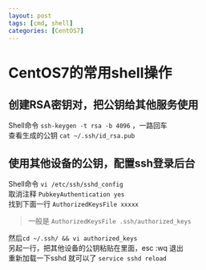 ```yaml
---
layout: post
tags: [cmd, shell]
categories: [CentOS7]
---
```

# CentOS7的常用shell操作 

## 创建RSA密钥对，把公钥给其他服务使用
Shell命令 `ssh-keygen -t rsa -b 4096` ，一路回车   
查看生成的公钥 `cat ~/.ssh/id_rsa.pub`

## 使用其他设备的公钥，配置ssh登录后台

Shell命令 `vi /etc/ssh/sshd_config`   
取消注释 `PubkeyAuthentication yes`   
找到下面一行 `AuthorizedKeysFile xxxxx`   
> 一般是 `AuthorizedKeysFile .ssh/authorized_keys`

然后`cd ~/.ssh/ && vi authorized_keys`   
另起一行，把其他设备的公钥粘贴在里面，esc :wq 退出   
重新加载一下sshd 就可以了 `service sshd reload`